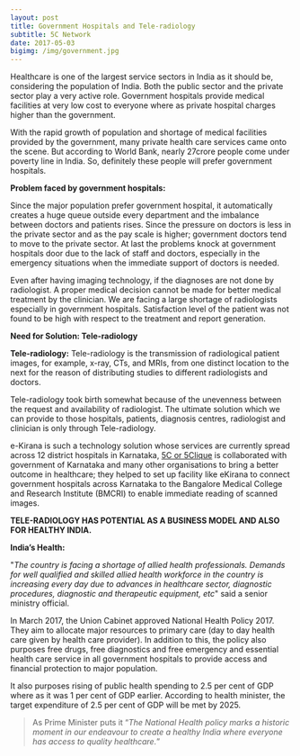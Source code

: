 ```yaml
---
layout: post
title: Government Hospitals and Tele-radiology
subtitle: 5C Network
date: 2017-05-03
bigimg: /img/government.jpg
---
```


Healthcare is one of the largest service sectors in India as it should be, considering the population of India. Both the public sector and the private sector play a very active role. Government hospitals provide medical facilities at very low cost to everyone where as private hospital charges higher than the government. 

With the rapid growth of population and shortage of medical facilities provided by the government, many private health care services came onto the scene. But according to World Bank, nearly 27crore people come under poverty line in India. So, definitely these people will prefer government hospitals.

**Problem faced by government hospitals:**

Since the major population prefer government hospital, it automatically creates a huge queue outside every department and the imbalance between doctors and patients rises. Since the pressure on doctors is less in the private sector and as the pay scale is higher; government doctors tend to move to the private sector. At last the problems knock at government hospitals door due to the lack of staff and doctors, especially in the emergency situations when the immediate support of doctors is needed. 

Even after having imaging technology, if the diagnoses are not done by radiologist. A proper medical decision cannot be made for better medical treatment by the clinician. We are facing a large shortage of radiologists especially in government hospitals. Satisfaction level of the patient was not found to be high with respect to the treatment and report generation. 

**Need for Solution: Tele-radiology**

**Tele-radiology:** Tele-radiology is the transmission of radiological patient images, for example, x-ray, CTs, and MRIs, from one distinct location to the next for the reason of distributing studies to different radiologists and doctors.

Tele-radiology took birth somewhat because of the unevenness between the request and availability of radiologist. The ultimate solution which we can provide to those hospitals, patients, diagnosis centres, radiologist and clinician is only through Tele-radiology. 

e-Kirana is such a technology solution whose services are currently spread across 12 district hospitals in Karnataka, [5C or 5Clique](https://5cnetwork.github.io/aboutus/) is collaborated with government of Karnataka and many other organisations to bring a better outcome in healthcare; they helped to set up facility like eKirana to connect government hospitals across Karnataka to the Bangalore Medical College and Research Institute (BMCRI) to enable immediate reading of scanned images. 

**TELE-RADIOLOGY HAS POTENTIAL AS A BUSINESS MODEL AND ALSO FOR HEALTHY INDIA.**

**India’s Health:**

"_The country is facing a shortage of allied health professionals. Demands for well qualified and skilled allied health workforce in the country is increasing every day due to advances in healthcare sector, diagnostic procedures, diagnostic and therapeutic equipment, etc_" said a senior ministry official.

In March 2017, the Union Cabinet approved National Health Policy 2017. They aim to allocate major resources to primary care (day to day health care given by health care provider). In addition to this, the policy also purposes free drugs, free diagnostics and free emergency and essential health care service in all government hospitals to provide access and financial protection to major population. 

It also purposes rising of public health spending to 2.5 per cent of GDP where as it was 1 per cent of GDP earlier. According to health minister, the target expenditure of 2.5 per cent of GDP will be met by 2025.

>As Prime Minister puts it “_The National Health policy marks a historic moment in our endeavour to create a healthy India where everyone has access to quality healthcare._”
